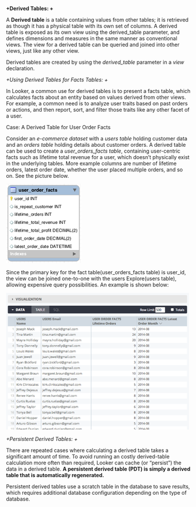 **+Derived Tables: +**

A **Derived table** is a table containing values from other tables; it is retrieved as though it has a physical table with its own set of columns. A derived table is exposed as its own view using the derived_table parameter, and defines dimensions and measures in the same manner as conventional views. The view for a derived table can be queried and joined into other views, just like any other view.

Derived tables are created by using the *derived_table* parameter in a *view* declaration.

*+Using Derived Tables for Facts Tables: +*

In Looker, a common use for derived tables is to present a facts table, which calculates facts about an entity based on values derived from other views. For example, a common need is to analyze user traits based on past orders or actions, and then report, sort, and filter those traits like any other facet of a user.

Case: A Derived Table for User Order Facts

Consider an *e-commerce dataset* with a *users table* holding customer data and an *orders table* holding details about customer orders. A derived table can be used to create a *user_orders_facts table*, containing user-centric facts such as lifetime total revenue for a user, which doesn’t physically exist in the underlying tables. More example columns are number of lifetime orders, latest order date, whether the user placed multiple orders, and so on. See the picture below.

<img src="/Images/LookML_DRTbls&FCTbls.png">

Since the primary key for the fact table(user_orders_facts table) is user_id, the view can be joined one-to-one with the users Explore(users table), allowing expensive query possibilities. An example is shown below:

<img src="/Images/LookML_user_order_factsEg.png" width=500 hieght=600>

*+Persistent Derived Tables: +*

There are repeated cases where calculating a derived table takes a significant amount of time. To avoid running an costly derived-table calculation more often than required, Looker can cache (or “persist”) the data in a derived table. **A persistent derived table (PDT) is simply a derived table that is automatically regenerated.** 

Persistent derived tables use a scratch table in the database to save results, which requires additional database configuration depending on the type of database.
